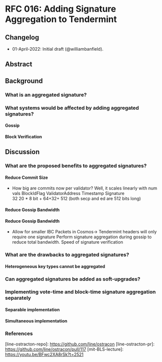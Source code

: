 # RFC 016: Adding Signature Aggregation to Tendermint

## Changelog

- 01-April-2022: Initial draft (@williambanfield).

## Abstract

## Background

### What is an aggregated signature?

### What systems would be affected by adding aggregated signatures?

#### Gossip

#### Block Verification

## Discussion

### What are the proposed benefits to aggregated signatures?

#### Reduce Commit Size
* How big are commits now per validator? Well, it scales linearly with num vals
	BlockIdFlag      ValidatorAddress Timestamp        Signature        
	32      20 * 8 bit + 64+32+ 512
	(both secp and ed are 512 bits long)

#### Reduce Gossip Bandwidth

#### Reduce Gossip Bandwidth

* Allow for smaller IBC Packets in Cosmos-> Tendermint headers will only require
one signature Perform signature aggregation during gossip to reduce total
bandwidth. Speed of signature verification

### What are the drawbacks to aggregated signatures?

#### Heterogeneous key types cannot be aggregated

### Can aggregated signatures be added as soft-upgrades?

### Implementing vote-time and block-time signature aggregation separately

#### Separable implementation

#### Simultaneous implementation

### References

[line-ostracton-repo]: https://github.com/line/ostracon [line-ostracton-pr]:
https://github.com/line/ostracon/pull/117 [mit-BLS-lecture]:
https://youtu.be/BFwc2XA8rSk?t=2521
